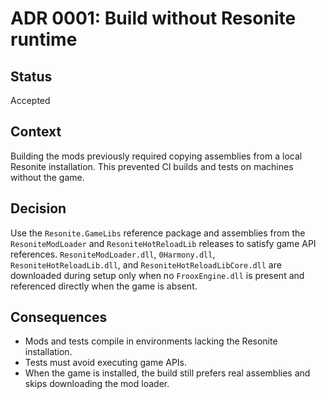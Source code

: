 # ADR 0001: Build without Resonite runtime

## Status
Accepted

## Context
Building the mods previously required copying assemblies from a local Resonite installation. This prevented CI builds and tests on machines without the game.

## Decision
Use the `Resonite.GameLibs` reference package and assemblies from the `ResoniteModLoader` and `ResoniteHotReloadLib` releases to satisfy game API references. `ResoniteModLoader.dll`, `0Harmony.dll`, `ResoniteHotReloadLib.dll`, and `ResoniteHotReloadLibCore.dll` are downloaded during setup only when no `FrooxEngine.dll` is present and referenced directly when the game is absent.

## Consequences
- Mods and tests compile in environments lacking the Resonite installation.
- Tests must avoid executing game APIs.
- When the game is installed, the build still prefers real assemblies and skips downloading the mod loader.
